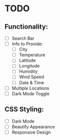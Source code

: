 # TODO

## Functionality:

- [ ] Search Bar
- [ ] Info to Provide:
  - [ ] City
  - [ ] Temperature
  - [ ] Latitude
  - [ ] Longitude
  - [ ] Humidity
  - [ ] Wind Speed
  - [ ] Date & Time
- [ ] Multiple Locations
- [ ] Dark Mode Toggle

## CSS Styling:

- [ ] Dark Mode
- [ ] Beautify Appearance
- [ ] Responsive Design
